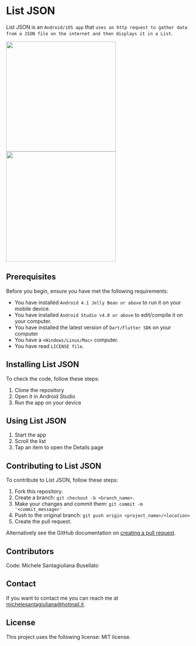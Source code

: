 # List JSON

List JSON is an `Android/iOS app` that `uses an http request to gather data from a JSON file on the internet and then displays it in a List`.

<p float="left">
<img src="https://user-images.githubusercontent.com/21276996/90138816-727b1a00-dd6f-11ea-9780-65eddf3bca58.jpg" width="300" />
<img src="https://user-images.githubusercontent.com/21276996/90138919-8f175200-dd6f-11ea-9573-0b3b32ca240a.jpg" width="300" />
</p>

## Prerequisites

Before you begin, ensure you have met the following requirements:
* You have installed `Android 4.1 Jelly Bean or above` to run it on your mobile device.
* You have installed `Android Studio v4.0 or above` to edit/compile it on your computer.
* You have installed the latest version of `Dart/Flutter SDK` on your computer
* You have a `<Windows/Linux/Mac>` computer.
* You have read `LICENSE file`.

## Installing List JSON

To check the code, follow these steps:
1. Clone the repository
2. Open it in Android Studio
3. Run the app on your device

## Using List JSON

1. Start the app
2. Scroll the list
3. Tap an item to open the Details page

## Contributing to List JSON

To contribute to List JSON, follow these steps:
1. Fork this repository.
2. Create a branch: `git checkout -b <branch_name>`.
3. Make your changes and commit them: `git commit -m '<commit_message>'`
4. Push to the original branch: `git push origin <project_name>/<location>`
5. Create the pull request.

Alternatively see the GitHub documentation on [creating a pull request](https://help.github.com/en/github/collaborating-with-issues-and-pull-requests/creating-a-pull-request).

## Contributors

Code:
Michele Santagiuliana Busellato

## Contact

If you want to contact me you can reach me at <michelesantagiuliana@hotmail.it>.

## License

This project uses the following license: MIT license.
